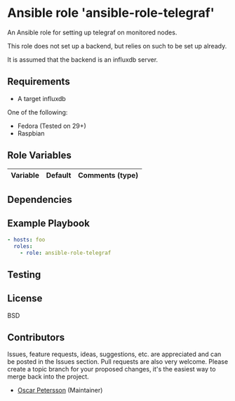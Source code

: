 # Ansible role 'ansible-role-telegraf'

An Ansible role for setting up telegraf on monitored nodes.

This role does not set up a backend, but relies on such to be set up already.

It is assumed that the backend is an influxdb server. 

## Requirements
- A target influxdb

One of the following:
- Fedora (Tested on 29+)
- Raspbian

## Role Variables
| Variable		| Default		| Comments (type) |
| :---			| :---			| :---		  |

## Dependencies

## Example Playbook
```Yaml
- hosts: foo
  roles:
    - role: ansible-role-telegraf
```

## Testing


## License

BSD

## Contributors

Issues, feature requests, ideas, suggestions, etc. are appreciated and can be posted in the Issues section. Pull requests are also very welcome. Please create a topic branch for your proposed changes, it's the easiest way to merge back into the project.

- [Oscar Petersson](https://github.com/oscpe262/) (Maintainer)
